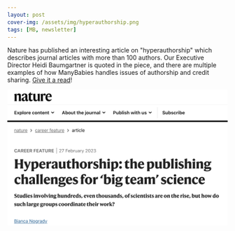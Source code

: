 ```yaml
---
layout: post
cover-img: /assets/img/hyperauthorship.png
tags: [MB, newsletter]
---
```


Nature has published an interesting article on "hyperauthorship" which describes journal articles with more than 100 authors. Our Executive Director Heidi Baumgartner is quoted in the piece, and there are multiple examples of how ManyBabies handles issues of authorship and credit sharing. [Give it a read](https://www.nature.com/articles/d41586-023-00575-3)!
<br>

<a href="https://www.nature.com/articles/d41586-023-00575-3"><img src="/assets/img/hyperauthorship.png"></a>